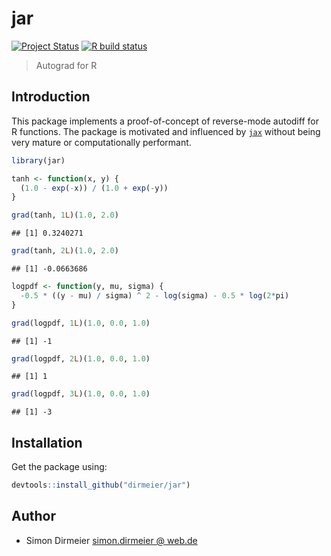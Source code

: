 
# jar

<!-- badges: start -->

[![Project
Status](http://www.repostatus.org/badges/latest/concept.svg)](http://www.repostatus.org/#concept)
[![R build
status](https://github.com/dirmeier/jar/workflows/R-CMD-check/badge.svg)](https://github.com/dirmeier/jar/actions)
<!-- badges: end -->

> Autograd for R

## Introduction

This package implements a proof-of-concept of reverse-mode autodiff for
R functions. The package is motivated and influenced by
[`jax`](https://github.com/google/jax) without being very mature or
computationally performant.

``` r
library(jar)

tanh <- function(x, y) {
  (1.0 - exp(-x)) / (1.0 + exp(-y))
}

grad(tanh, 1L)(1.0, 2.0)
```

    ## [1] 0.3240271

``` r
grad(tanh, 2L)(1.0, 2.0)
```

    ## [1] -0.0663686

``` r
logpdf <- function(y, mu, sigma) {
  -0.5 * ((y - mu) / sigma) ^ 2 - log(sigma) - 0.5 * log(2*pi)
}

grad(logpdf, 1L)(1.0, 0.0, 1.0)
```

    ## [1] -1

``` r
grad(logpdf, 2L)(1.0, 0.0, 1.0)
```

    ## [1] 1

``` r
grad(logpdf, 3L)(1.0, 0.0, 1.0)
```

    ## [1] -3

## Installation

Get the package using:

``` r
devtools::install_github("dirmeier/jar")
```

## Author

  - Simon Dirmeier
    <a href="mailto:simon.dirmeier @ web.de">simon.dirmeier @ web.de</a>
